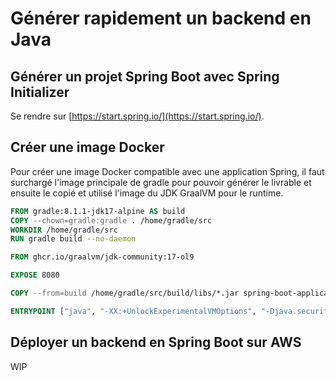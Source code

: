 # Générer rapidement un backend en Java

## Générer un projet Spring Boot avec Spring Initializer

Se rendre sur [https://start.spring.io/](https://start.spring.io/).

## Créer une image Docker

Pour créer une image Docker compatible avec une application Spring, il faut surchargé l'image principale de gradle pour pouvoir générer le livrable et ensuite le copié et utilisé l'image du JDK GraalVM pour le runtime.

```dockerfile
FROM gradle:8.1.1-jdk17-alpine AS build
COPY --chown=gradle:gradle . /home/gradle/src
WORKDIR /home/gradle/src
RUN gradle build --no-daemon

FROM ghcr.io/graalvm/jdk-community:17-ol9

EXPOSE 8080

COPY --from=build /home/gradle/src/build/libs/*.jar spring-boot-application.jar

ENTRYPOINT ["java", "-XX:+UnlockExperimentalVMOptions", "-Djava.security.egd=file:/dev/./urandom","-jar","spring-boot-application.jar"]
```

## Déployer un backend en Spring Boot sur AWS

WIP
